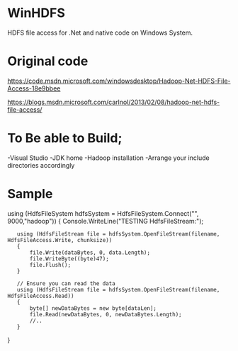 # WinHDFS
HDFS file access for .Net and native code on Windows System. 

# Original code  

https://code.msdn.microsoft.com/windowsdesktop/Hadoop-Net-HDFS-File-Access-18e9bbee

https://blogs.msdn.microsoft.com/carlnol/2013/02/08/hadoop-net-hdfs-file-access/


# To Be able to Build;

-Visual Studio
-JDK home
-Hadoop installation 
-Arrange your include directories accordingly

# Sample

  using (HdfsFileSystem hdfsSystem = HdfsFileSystem.Connect("<host>", 9000,"hadoop"))
   {
       Console.WriteLine("TESTING HdfsFileStream:");
       
       using (HdfsFileStream file = hdfsSystem.OpenFileStream(filename, HdfsFileAccess.Write, chunksize))
       {
           file.Write(dataBytes, 0, data.Length);
           file.WriteByte((byte)47);
           file.Flush();
       }
 
       // Ensure you can read the data
       using (HdfsFileStream file = hdfsSystem.OpenFileStream(filename, HdfsFileAccess.Read))
       { 
           byte[] newDataBytes = new byte[dataLen];
           file.Read(newDataBytes, 0, newDataBytes.Length);
           //..
       } 
   }
